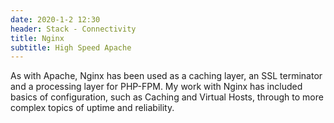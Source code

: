 ```yaml
---
date: 2020-1-2 12:30
header: Stack - Connectivity
title: Nginx
subtitle: High Speed Apache
---
```

As with Apache, Nginx has been used as a caching layer, an SSL terminator and a processing layer for PHP-FPM.
My work with Nginx has included basics of configuration, such as Caching and Virtual Hosts, through to more complex topics
of uptime and reliability.
